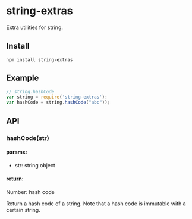 # string-extras
Extra utilities for string.

## Install
`npm install string-extras`

## Example
```javascript
// string.hashCode
var string = require('string-extras');
var hashCode = string.hashCode("abc"));
```

## API

### hashCode(str)
#### params:
- str: string object

#### return:
Number: hash code

Return a hash code of a string. Note that a hash code is immutable with
a certain string.

